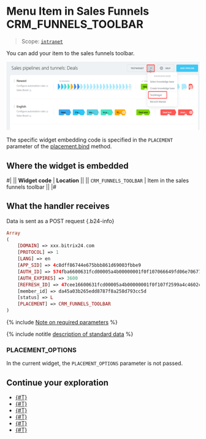 # Menu Item in Sales Funnels CRM_FUNNELS_TOOLBAR

> Scope: [`intranet`](../../scopes/permissions.md)

You can add your item to the sales funnels toolbar.

![Widget as an item in the sales funnels toolbar](./_images/CRM_FUNNELS_TOOLBAR.png "Widget as an item in the sales funnels toolbar")

The specific widget embedding code is specified in the `PLACEMENT` parameter of the [placement.bind](../placement-bind.md) method.

## Where the widget is embedded

#| 
|| **Widget code** | **Location** ||
|| `CRM_FUNNELS_TOOLBAR` | Item in the sales funnels toolbar ||
|#

## What the handler receives

Data is sent as a POST request {.b24-info}

```php
Array
(
    [DOMAIN] => xxx.bitrix24.com
    [PROTOCOL] => 1
    [LANG] => en
    [APP_SID] => 4c8dff86744e675bbb861d69003fbbe9
    [AUTH_ID] => 574fba6600631fcd00005a4b00000001f0f107066649fd06e706777e462385fca29ac6
    [AUTH_EXPIRES] => 3600
    [REFRESH_ID] => 47cee16600631fcd00005a4b00000001f0f107f2599a4c4602cfa840b6f9765e5f30c7
    [member_id] => da45a03b265edd8787f8a258d793cc5d
    [status] => L
    [PLACEMENT] => CRM_FUNNELS_TOOLBAR
)
```

{% include [Note on required parameters](../../../_includes/required.md) %}

{% include notitle [description of standard data](../_includes/widget_data.md) %}

### PLACEMENT_OPTIONS

In the current widget, the `PLACEMENT_OPTIONS` parameter is not passed.

## Continue your exploration

- [{#T}](../placement-bind.md)
- [{#T}](../ui-interaction/index.md)
- [{#T}](../ui-interaction/crm-card.md)
- [{#T}](../../../settings/interactivity/index.md)
- [{#T}](../open-application.md)
- [{#T}](../open-path.md)